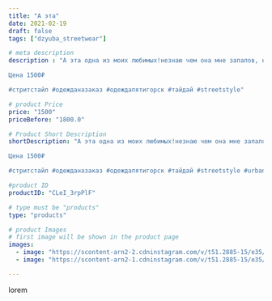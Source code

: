 ```yaml
---
title: "А эта"
date: 2021-02-19
draft: false
tags: ["dzyuba_streetwear"]

# meta description
description : "А эта одна из моих любимых!незнаю чем она мне запалов, но я безумно от неё кайфую!

Цена 1500₽

#стритстайл #одежданазаказ #одеждапятигорск #тайдай #streetstyle"

# product Price
price: "1500"
priceBefore: "1800.0"

# Product Short Description
shortDescription: "А эта одна из моих любимых!незнаю чем она мне запалов, но я безумно от неё кайфую!

Цена 1500₽

#стритстайл #одежданазаказ #одеждапятигорск #тайдай #streetstyle #urban #dzyuba_streetwear #streetwear"

#product ID
productID: "CLeI_3rpPlF"

# type must be "products"
type: "products"

# product Images
# first image will be shown in the product page
images:
  - image: "https://scontent-arn2-2.cdninstagram.com/v/t51.2885-15/e35/p1080x1080/151118956_2853416881539788_7075900731715698201_n.jpg?tp=1&_nc_ht=scontent-arn2-2.cdninstagram.com&_nc_cat=108&_nc_ohc=67l4GPd8NJAAX_id-8f&ccb=7-4&oh=20e03bd4168b3eb3e3c2b6a91da65482&oe=608350C9&_nc_sid=83d603&ig_cache_key=MjUxMjQ4NTIxMTY3MjM1ODMwMQ%3D%3D.2-ccb7-4"
  - image: "https://scontent-arn2-1.cdninstagram.com/v/t51.2885-15/e35/p1080x1080/151288143_443159500440262_934930237241830507_n.jpg?tp=1&_nc_ht=scontent-arn2-1.cdninstagram.com&_nc_cat=110&_nc_ohc=BXXnKBM8vpYAX_0Ar2m&ccb=7-4&oh=31069a3f4cd70c7c97446c4720cae378&oe=60854AB8&_nc_sid=83d603&ig_cache_key=MjUxMjQ4NTIxMTY1NTQwNzc5Nw%3D%3D.2-ccb7-4"

---
```

lorem
